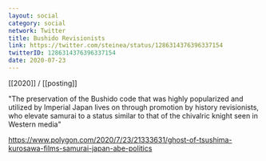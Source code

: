 ```yaml
---
layout: social
category: social
network: Twitter
title: Bushido Revisionists
link: https://twitter.com/steinea/status/1286314376396337154
twitterID: 1286314376396337154
date: 2020-07-23
---
```


[[2020]] / [[posting]]

"The preservation of the Bushido code that was highly popularized and utilized by Imperial Japan lives on through promotion by history revisionists, who elevate samurai to a status similar to that of the chivalric knight seen in Western media"

<https://www.polygon.com/2020/7/23/21333631/ghost-of-tsushima-kurosawa-films-samurai-japan-abe-politics>
